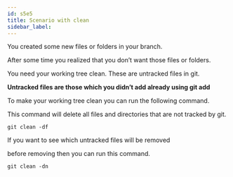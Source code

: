 ```yaml
---
id: s5e5
title: Scenario with clean
sidebar_label:
---
```



You created some new files or folders in your branch.

After some time you realized that you don’t want those files or folders.

You need your working tree clean. These are untracked files in git.


**Untracked files are those which you didn’t add already using git add**


To make your working tree clean you can run the following command.

This command will delete all files and directories that are not tracked by git.

`git clean -df`

If you want to see which untracked files will be removed

before removing then you can run this command.

`git clean -dn`
